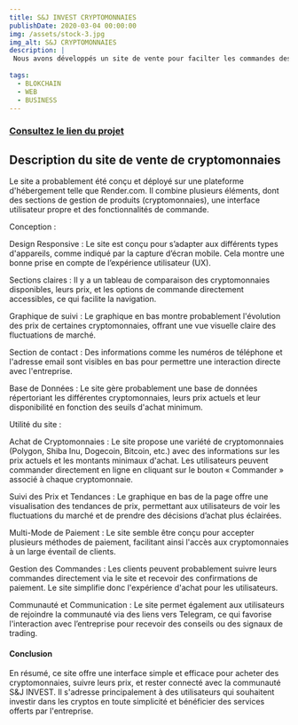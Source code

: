 ```yaml
---
title: S&J INVEST CRYPTOMONNAIES
publishDate: 2020-03-04 00:00:00
img: /assets/stock-3.jpg
img_alt: S&J CRYPTOMONNAIES
description: |
 Nous avons développés un site de vente pour facilter les commandes des clients.
 
tags:
  - BLOKCHAIN
  - WEB
  - BUSINESS
---
```

<h3><a href="https://s-jinvest-cryptos.onrender.com/"> Consultez le lien du projet</a></h3>


<h2> Description du site de vente de cryptomonnaies </h2>

 Le site a probablement été conçu et déployé sur une plateforme d'hébergement telle que Render.com. Il combine plusieurs éléments, dont des sections de gestion de produits (cryptomonnaies), une interface utilisateur propre et des fonctionnalités de commande.

Conception :

Design Responsive : Le site est conçu pour s’adapter aux différents types d'appareils, comme indiqué par la capture d’écran mobile. Cela montre une bonne prise en compte de l’expérience utilisateur (UX).

Sections claires : Il y a un tableau de comparaison des cryptomonnaies disponibles, leurs prix, et les options de commande directement accessibles, ce qui facilite la navigation.

Graphique de suivi : Le graphique en bas montre probablement l'évolution des prix de certaines cryptomonnaies, offrant une vue visuelle claire des fluctuations de marché.

Section de contact : Des informations comme les numéros de téléphone et l'adresse email sont visibles en bas pour permettre une interaction directe avec l'entreprise.

Base de Données : Le site gère probablement une base de données répertoriant les différentes cryptomonnaies, leurs prix actuels et leur disponibilité en fonction des seuils d'achat minimum.

Utilité du site :


Achat de Cryptomonnaies : Le site propose une variété de cryptomonnaies (Polygon, Shiba Inu, Dogecoin, Bitcoin, etc.) avec des informations sur les prix actuels et les montants minimaux d'achat. Les utilisateurs peuvent commander directement en ligne en cliquant sur le bouton « Commander » associé à chaque cryptomonnaie.

Suivi des Prix et Tendances : Le graphique en bas de la page offre une visualisation des tendances de prix, permettant aux utilisateurs de voir les fluctuations du marché et de prendre des décisions d’achat plus éclairées.

Multi-Mode de Paiement : Le site semble être conçu pour accepter plusieurs méthodes de paiement, facilitant ainsi l'accès aux cryptomonnaies à un large éventail de clients.

Gestion des Commandes : Les clients peuvent probablement suivre leurs commandes directement via le site et recevoir des confirmations de paiement. Le site simplifie donc l'expérience d'achat pour les utilisateurs.

Communauté et Communication : Le site permet également aux utilisateurs de rejoindre la communauté via des liens vers Telegram, ce qui favorise l'interaction avec l’entreprise pour recevoir des conseils ou des signaux de trading.

<h4> Conclusion </h4>

En résumé, ce site offre une interface simple et efficace pour acheter des cryptomonnaies, suivre leurs prix, et rester connecté avec la communauté S&J INVEST. Il s'adresse principalement à des utilisateurs qui souhaitent investir dans les cryptos en toute simplicité et bénéficier des services offerts par l'entreprise.






